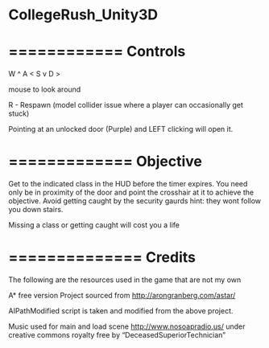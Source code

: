 CollegeRush_Unity3D
===================

============
Controls
============
W ^
A <
S v
D >

mouse to look around 

R - Respawn (model collider issue where a player can occasionally get stuck)

Pointing at an unlocked door (Purple) and LEFT clicking will open it.


=============
Objective
=============
Get to the indicated class in the HUD before the timer expires.  You need only be in
proximity of the door and point the crosshair at it to achieve the objective.
Avoid getting caught by the security gaurds hint: they wont follow you down stairs.

Missing a class or getting caught will cost you a life

==============
Credits
==============
The following are the resources used in the game that are not my own

A* free version Project sourced from http://arongranberg.com/astar/

AIPathModified script is taken and modified from the above project.

Music used for main and load scene http://www.nosoapradio.us/ under creative commons royalty free by “DeceasedSuperiorTechnician”
